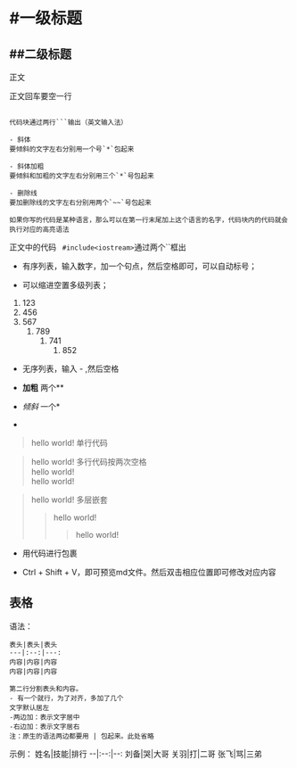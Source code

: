 # #一级标题
## ##二级标题
正文

正文回车要空一行

```

代码块通过两行```输出（英文输入法）

- 斜体
要倾斜的文字左右分别用一个号`*`包起来

- 斜体加粗
要倾斜和加粗的文字左右分别用三个`*`号包起来

- 删除线
要加删除线的文字左右分别用两个`~~`号包起来

如果你写的代码是某种语言，那么可以在第一行末尾加上这个语言的名字，代码块内的代码就会执行对应的高亮语法
```

正文中的代码 ` #include<iostream>`通过两个``框出

- 有序列表，输入数字，加一个句点，然后空格即可，可以自动标号；

- 可以缩进空置多级列表；

1. 123
2. 456
3. 567
   1. 789
      1. 741
         1. 852
   
- 无序列表，输入 - ,然后空格

- **加粗**  两个** 

- *倾斜*      一个*
- 

> hello world! 单行代码

> hello world!  多行代码按两次空格  
> hello world!  
> hello world!  

> hello world! 多层嵌套
> > hello world! 
> > > hello world!

- 用代码进行包裹

<div>
    <div></div>
    <div></div>
    <div></div>
</div>

- Ctrl + Shift + V，即可预览md文件。然后双击相应位置即可修改对应内容

表格
---
语法：
```
表头|表头|表头
---|:--:|---:
内容|内容|内容
内容|内容|内容

第二行分割表头和内容。
- 有一个就行，为了对齐，多加了几个
文字默认居左
-两边加：表示文字居中
-右边加：表示文字居右
注：原生的语法两边都要用 | 包起来。此处省略
```
示例：
姓名|技能|排行
--|:--:|--:
刘备|哭|大哥
关羽|打|二哥
张飞|骂|三弟